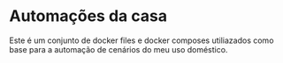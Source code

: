 # Automações da casa

Este é um conjunto de docker files e docker composes utiliazados como base para a automação de cenários do meu uso doméstico.